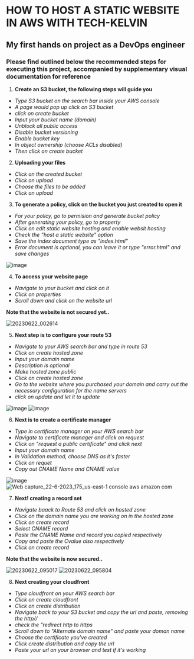 # HOW TO HOST A STATIC WEBSITE IN AWS WITH TECH-KELVIN #
## My first hands on project as a DevOps engineer ##

### Please find outlined below the recommended steps for executing this project, accompanied by supplementary visual documentation for reference ###

1. **Create an S3 bucket, the following steps will guide you**
+ *Type S3 bucket on the search bar inside your AWS console*
+ *A page would pop up click on S3 bucket*
+ *click on create bucket*
+ *Input your bucket name (domain)*
+ *Unblock all public access*
+ *Disable bucket versioning*
+ *Enable bucket key*
+ *In object ownership (choose ACLs disabled)*
+ *Then click on create bucket*

2. **Uploading your files**
+ *Click on the created bucket*
+ *Click on upload*
+ *Choose the files to be added*
+ *Click on upload*
  
3. **To generate a policy, click on the bucket you just created to open it**
+ *For your policy, go to permision and generate bucket policy*
+ *After generating your policy, go to property*
+ *Click on edit static website hosting and enable websit hosting*
+ *Check the "host a static website" option*
+ *Save the index document type as "index.html"*
+ *Error document is optional, you can leave it or type "error.html" and save changes*

![image](https://github.com/kelvind627/Class-Project/assets/136044631/18765234-7d5d-4885-9cc8-ceeb1f2e73b8)

4. **To access your website page**
+ *Navigate to your bucket and click on it*
+ *Click on properties*
+ *Scroll down and click on the website url*

**Note that the website is not secured yet..** 

![20230622_002614](https://github.com/kelvind627/Class-Project/assets/136044631/d7b89e84-16b8-4a2a-bee3-60688280686d)

5. **Next step is to configure your route 53**
+ *Navigate to your AWS search bar and type in route 53*
+ *Click on create hosted zone*
+ *Input your domain name*
+ *Description is optional*
+ *Make hosted zone public*
+ *Click on create hosted zone*
+ *Go to the website where you purchased your domain and carry out the necessary configuration for the name servers*
+ *click on update and let it to update*
  
![image](https://github.com/kelvind627/Class-Project/assets/136044631/851e83e3-f2f4-49b0-8800-dfe360fafcf8)
![image](https://github.com/kelvind627/Class-Project/assets/136044631/fa37fb49-a589-4c60-8321-e745a59bd75d)

6. **Next is to create a certificate manager**
+ *Type in certificate manager on your AWS search bar*
+ *Navigate to certificate manager and click on request*
+ *Click on "request a public certificate" and click next*
+ *Input your domain name*
+ *In Validation method, choose DNS as it's faster*
+ *Click on requet*
+ *Copy out CNAME Name and CNAME value*
  
![image](https://github.com/kelvind627/Class-Project/assets/136044631/fcf96bfb-6766-43ae-8d99-b2ff77d1e5c6)
![Web capture_22-6-2023_175_us-east-1 console aws amazon com](https://github.com/kelvind627/Class-Project/assets/136044631/82e951ea-f675-4eec-a75a-c0c93b96b53f)

7. **Next! creating a record set**
+ *Navigate baack to Route 53 and click on hosted zone*
+ *Click on the domain name you are working on in the hosted zone*
+ *Click on create record*
+ *Select CNAME record*
+ *Paste the CNAME Name and record you copied respectively*
+ *Copy and paste the Cvalue also respectively*
+ *Click on create record*

**Note that the website is now secured..** 

![20230622_095017](https://github.com/kelvind627/Class-Project/assets/136044631/fa52d1a3-c0a9-4da7-a958-b257d67d06c0)
![20230622_095804](https://github.com/kelvind627/Class-Project/assets/136044631/c114360f-b2d2-4b9e-869b-6cae2d4bf97a)

8. **Next creating your cloudfront**
+ *Type cloudfront on your AWS search bar*
+ *Click on create cloudfront*
+ *Click on create distribution*
+ *Navigate back to your S3 bucket and copy the url and paste, removing the http//*
+ *check the "redirect http to https*
+ *Scroll down to "Alternate domain name" and paste your doman name*
+ *Choose the certificate you've created*
+ *Click create distribution and copy the url*
+ *Paste your url on your browser and test if it's working*








  





